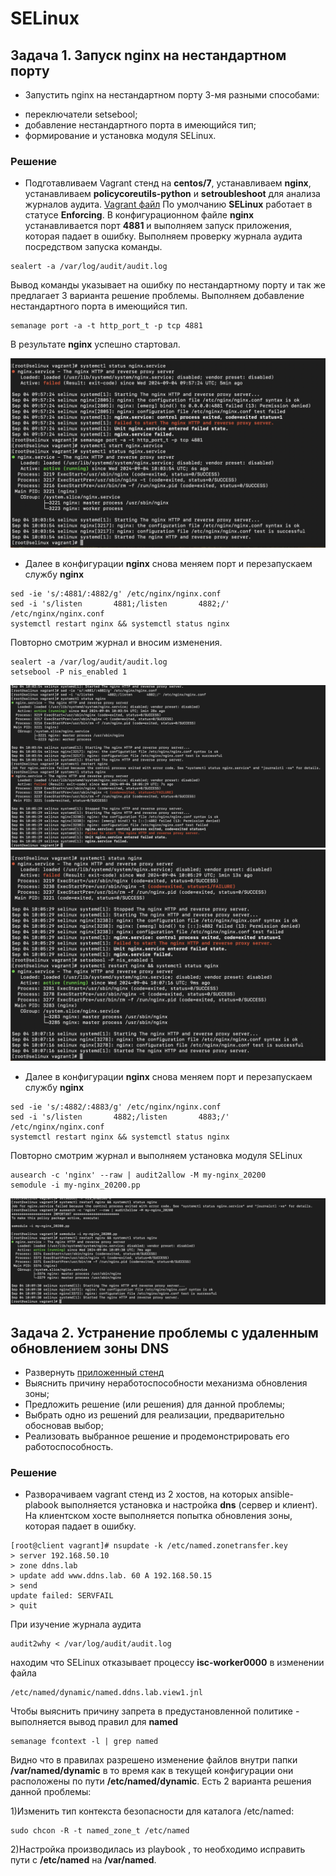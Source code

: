# SELinux
[img1]: https://github.com/Dogmatic41/otus/blob/main/15.SELinux/images/port%204881.png "" 
[img2]: https://github.com/Dogmatic41/otus/blob/main/15.SELinux/images/port%204882.1.png "" 
[img3]: https://github.com/Dogmatic41/otus/blob/main/15.SELinux/images/port%204882.2.png "" 
[img4]: https://github.com/Dogmatic41/otus/blob/main/15.SELinux/images/port%204883.png "" 



## Задача 1. Запуск nginx на нестандартном порту

* Запустить nginx на нестандартном порту 3-мя разными способами:
- переключатели setsebool;
- добавление нестандартного порта в имеющийся тип;
- формирование и установка модуля SELinux.

### Решение 

* Подготавливаем Vagrant стенд на **centos/7**, устанавливаем **nginx**, устанавливаем **policycoreutils-python** и **setroubleshoot** для анализа журналов аудита.
[Vagrant файл](https://github.com/Dogmatic41/otus/blob/main/15.Network/Vagrantfile)
По умолчанию **SELinux** работает в статусе **Enforcing**. 
В конфигурационном файле **nginx** устанавливается порт **4881** и выполняем запуск приложения, которая падает в ошибку. Выполняем проверку журнала аудита посредством запуска команды.
```
sealert -a /var/log/audit/audit.log
```
Вывод команды указывает на ошибку по нестандартному порту и так же предлагает 3 варианта решение проблемы. 
Выполняем добавление нестандартного порта в имеющийся тип.
```
semanage port -a -t http_port_t -p tcp 4881
```
В результате **nginx** успешно стартовал.

![добавление порта][img1]

* Далее в конфигурации **nginx** снова меняем порт и перезапускаем службу **nginx**
```
sed -ie 's/:4881/:4882/g' /etc/nginx/nginx.conf
sed -i 's/listen       4881;/listen       4882;/' /etc/nginx/nginx.conf
systemctl restart nginx && systemctl status nginx
```
Повторно смотрим журнал и вносим изменения.
```
sealert -a /var/log/audit/audit.log
setsebool -P nis_enabled 1
```

![переключатель setsebool][img2]
![переключатель setsebool][img3]

* Далее в конфигурации **nginx** снова меняем порт и перезапускаем службу **nginx**
```
sed -ie 's/:4882/:4883/g' /etc/nginx/nginx.conf
sed -i 's/listen       4882;/listen       4883;/' /etc/nginx/nginx.conf
systemctl restart nginx && systemctl status nginx
```
Повторно смотрим журнал и выполняем установка модуля SELinux
```
ausearch -c 'nginx' --raw | audit2allow -M my-nginx_20200
semodule -i my-nginx_20200.pp
``` 

![установка модуля][img4]

## Задача 2. Устранение проблемы с удаленным обновлением зоны DNS

- Развернуть [приложенный стенд](https://github.com/mbfx/otus-linux-adm/tree/master/selinux_dns_problems)
- Выяснить причину неработоспособности механизма обновления зоны;
- Предложить решение (или решения) для данной проблемы;
- Выбрать одно из решений для реализации, предварительно обосновав выбор;
- Реализовать выбранное решение и продемонстрировать его работоспособность.

### Решение 

* Разворачиваем vagrant стенд из 2 хостов, на которых  ansible-plabook выполняется установка и настройка **dns** (сервер и клиент). На клиентском хосте выполняется попытка обновления зоны, которая падает в ошибку.
```
[root@client vagrant]# nsupdate -k /etc/named.zonetransfer.key
> server 192.168.50.10
> zone ddns.lab
> update add www.ddns.lab. 60 A 192.168.50.15
> send
update failed: SERVFAIL
> quit
```

При изучение журнала аудита 
```
audit2why < /var/log/audit/audit.log
``` 
находим что SELinux отказывает процессу **isc-worker0000** в изменении файла 
```
/etc/named/dynamic/named.ddns.lab.view1.jnl
```

Чтобы выяснить причину запрета в предустановленной политике - выполняется вывод правил для **named**
```
semanage fcontext -l | grep named
```
Видно что в правилах разрешено изменение файлов внутри папки **/var/named/dynamic** в то время как в текущей конфигурации они расположены по пути **/etc/named/dynamic**. 
Есть 2 варианта решения данной проблемы:

1)Изменить тип контекста безопасности для каталога /etc/named: 
```
sudo chcon -R -t named_zone_t /etc/named
```
2)Настройка производилась из playbook , то необходимо исправить пути с **/etc/named** на **/var/named**.
